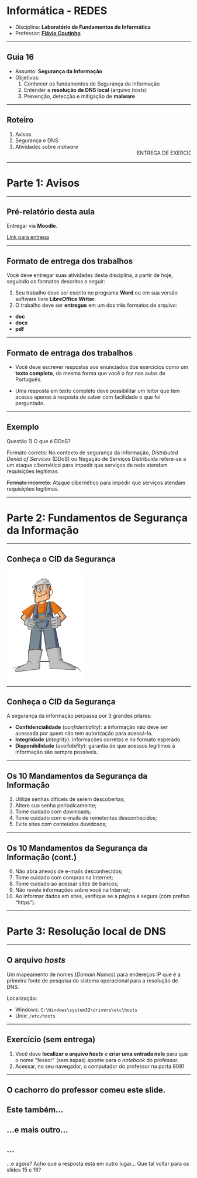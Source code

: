 # Informática - REDES

- Disciplina: **Laboratório de Fundamentos de Informática**
- Professor: **[Flávio Coutinho](mailto:coutinho@decom.cefetmg.br)**

---
## Guia 16

- Assunto: **Segurança da Informação**
- Objetivos:
  1. Conhecer os fundamentos de Segurança da Informação
  1. Entender a **resolução de DNS local** (arquivo _hosts_)
  1. Prevenção, detecção e mitigação de **malware**

---
## Roteiro

1. Avisos
1. Segurança e DNS
1. Atividades sobre _malware_
   <marquee>ENTREGA DE EXERCÍCIO via Moodle</marquee>

---
# Parte 1: Avisos

---
## Pré-relatório desta aula

Entregar via **Moodle**.

[Link para entrega](http://moodle.cefetmg.br/mod/assignment/view.php?id=13128)

---
## Formato de entrega dos trabalhos

Você deve entregar suas atividades desta disciplina, à partir de hoje, seguindo
os formatos descritos a seguir:
1. Seu trabalho deve ser escrito no programa **Word** ou em sua versão software
   livre **LibreOffice Writer**.
1. O trabalho deve ser **entregue** em um dos três formatos de arquivo:
  - **doc**
  - **docx**
  - **pdf**

---
## Formato de entraga dos trabalhos

- Você deve escrever respostas aos enunciados dos exercícios como um
  **texto completo**, da mesma forma que você o faz nas aulas de Português.

- Uma resposta em texto completo deve possibilitar um leitor que tem acesso
   apenas à resposta de saber com facilidade o que foi perguntado.

---
## Exemplo

Questão 1) O que é DDoS?

Formato correto: No contexto de segurança da informação, _Distributed Denial of Services_
(DDoS) ou Negação de Serviços Distribuída refere-se a um ataque cibernético para
impedir que serviços de rede atendam requisições legítimas.


~~Formato incorreto~~: Ataque cibernético para impedir que serviços atendam requisições
legítimas.

---
# Parte 2: Fundamentos de Segurança da Informação

---
## Conheça o CID da Segurança

![O CID da Segurança](images/cid-seguranca.png)

---
## Conheça o CID da Segurança

A segurança da informação perpassa por 3 grandes pilares:

- **Confidencialidade** (_confidentiality_): a informação não deve ser acessada
  por quem não tem autorização para acessá-la.
- **Integridade** (_integrity_): informações corretas e no formato esperado.
- **Disponibilidade** (_availability_): garantia de que acessos legítimos à
  informação são sempre possíveis.

---
## Os 10 Mandamentos da Segurança da Informação

1. Utilize senhas difíceis de serem descobertas;
2. Altere sua senha periodicamente;
3. Tome cuidado com downloads;
4. Tome cuidado com e-mails de remetentes desconhecidos;
5. Evite sites com conteúdos duvidosos;

---
## Os 10 Mandamentos da Segurança da Informação (cont.)

6. Não abra anexos de e-mails desconhecidos;
7. Tome cuidado com compras na Internet;
8. Tome cuidado ao acessar sites de bancos;
9. Não revele informações sobre você na Internet;
10. Ao informar dados em sites, verifique se a página é segura (com prefixo “https”).

---
# Parte 3: Resolução local de DNS

---
## O arquivo _hosts_

Um mapeamento de nomes (_Domain Names_) para endereços IP que é a primeira fonte
de pesquisa do sistema operacional para a resolução de DNS.

Localização:
- Windows: `C:\Windows\system32\drivers\etc\hosts`
- Unix: `/etc/hosts`

---
## Exercício (sem entrega)

1. Você deve **localizar o arquivo _hosts_** e **criar uma entrada nele** para
   que o nome "fessor" (sem àspas) aponte para o _notebook_ do professor.
2. Acessar, no seu navegador, o computador do professor na porta 8081

---
O cachorro do professor comeu este slide.
---
Este também...
---
...e mais outro...
---
...
---
...e agora? Acho que a resposta está em outro lugar... Que tal voltar para os
slides 15 e 16?
